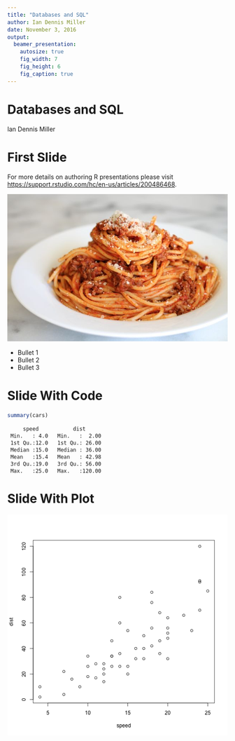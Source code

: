 ```yaml
---
title: "Databases and SQL"
author: Ian Dennis Miller
date: November 3, 2016
output:
  beamer_presentation:
    autosize: true
    fig_width: 7
    fig_height: 6
    fig_caption: true
---
```


Databases and SQL
=================

Ian Dennis Miller

First Slide
========================================================

For more details on authoring R presentations please visit <https://support.rstudio.com/hc/en-us/articles/200486468>.

![picture of spaghetti](images/spaghetti.jpg)

- Bullet 1
- Bullet 2
- Bullet 3

Slide With Code
========================================================


```r
summary(cars)
```

```
     speed           dist       
 Min.   : 4.0   Min.   :  2.00  
 1st Qu.:12.0   1st Qu.: 26.00  
 Median :15.0   Median : 36.00  
 Mean   :15.4   Mean   : 42.98  
 3rd Qu.:19.0   3rd Qu.: 56.00  
 Max.   :25.0   Max.   :120.00  
```

Slide With Plot
========================================================

![plot of chunk unnamed-chunk-2](databases-and-sql-figure/unnamed-chunk-2-1.png)

